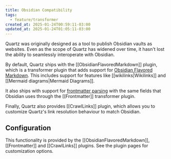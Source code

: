 ```yaml
---
title: Obsidian Compatibility
tags:
  - feature/transformer
created_at: 2025-01-24T00:59:11-03:00
updated_at: 2025-01-24T01:05:11-03:00
---
```


Quartz was originally designed as a tool to publish Obsidian vaults as websites. Even as the scope of Quartz has widened over time, it hasn't lost the ability to seamlessly interoperate with Obsidian.

By default, Quartz ships with the [[ObsidianFlavoredMarkdown]] plugin, which is a transformer plugin that adds support for [Obsidian Flavored Markdown](https://help.obsidian.md/Editing+and+formatting/Obsidian+Flavored+Markdown). This includes support for features like [[wikilinks|Wikilinks]] and [[Mermaid diagrams|Mermaid Diagrams]].

It also ships with support for [frontmatter parsing](https://help.obsidian.md/Editing+and+formatting/Properties) with the same fields that Obsidian uses through the [[Frontmatter]] transformer plugin.

Finally, Quartz also provides [[CrawlLinks]] plugin, which allows you to customize Quartz's link resolution behaviour to match Obsidian.

## Configuration

This functionality is provided by the [[ObsidianFlavoredMarkdown]], [[Frontmatter]] and [[CrawlLinks]] plugins. See the plugin pages for customization options.
